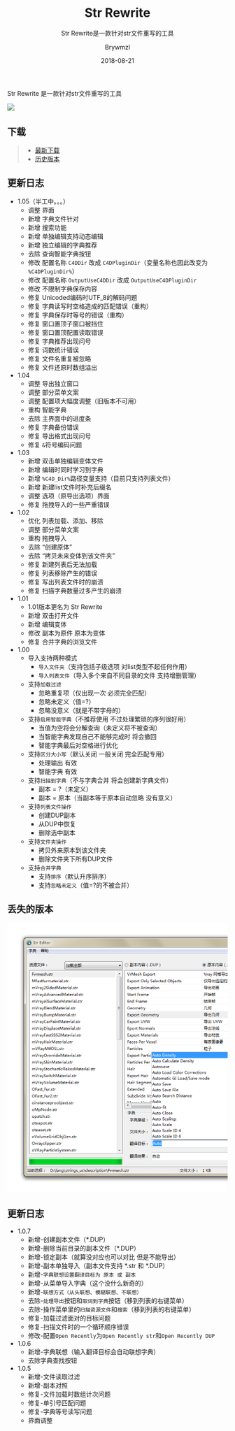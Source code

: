 ﻿---
layout:     post
title:      Str Rewrite
subtitle:   Str Rewrite是一款针对str文件重写的工具
date:       2018-08-21
author:     Brywmzl
header-img: img/StrRewrite/bg.jpg
catalog: true
tags:
---
Str Rewrite 是一款针对str文件重写的工具

<!--more-->

![](https://github.com/Brywmzl/Brywmzl.github.io/raw/master/img/StrRewrite/post-5.png)  

## 下载
>- [最新下载](http://pan.ccav1.me/lanzou.php?type=down&url=https://www.lanzous.com/i1165jc)
>- [历史版本](https://pan.lanzou.com/b174194)

## 更新日志
* 1.05（半工中。。。）
	* 调整 界面
	* 新增 字典文件针对
	* 新增 搜索功能
	* 新增 单独编辑支持动态编辑
	* 新增 独立编辑的字典推荐
	* 去除 查询智能字典按钮
	* 修改 配置名称 `C4DDir` 改成 `C4DPluginDir`（变量名称也因此改变为 `%C4DPluginDir%`）
	* 修改 配置名称 `OutputUseC4DDir` 改成 `OutputUseC4DPluginDir`
	* 修改 不限制字典保存内容
	* 修复 Unicoded编码时UTF_8的解码问题
	* 修复 字典读写时空格造成的匹配错误（重构）
	* 修复 字典保存时等号的错误（重构）
	* 修复 窗口置顶子窗口被挡住
	* 修复 窗口置顶配置读取错误
	* 修复 字典推荐出现问号
	* 修复 词数统计错误
	* 修复 文件名重复被忽略
	* 修复 文件还原时数组溢出
* 1.04
	* 调整 导出独立窗口
	* 调整 部分菜单文案
	* 调整 配置项大幅度调整（旧版本不可用）
	* 重构 智能字典
	* 去除 主界面中的进度条
	* 修复 字典备份错误
	* 修复 导出格式出现问号
	* 修复 `&`符号编码问题
* 1.03
	* 新增 双击单独编辑变体文件
	* 新增 编辑时同时学习到字典
	* 新增 `%C4D_Dir%`路径变量支持（目前只支持列表文件）
	* 新增 新建list文件时补充后缀名
	* 调整 选项（原导出选项）界面
	* 修复 拖拽导入的一些严重错误
* 1.02
	* 优化 列表加载、添加、移除
	* 调整 部分菜单文案
	* 重构 拖拽导入
	* 去除 “创建原体”
	* 去除 “拷贝未来变体到该文件夹”
	* 修复 新建列表后无法加载
	* 修复 列表移除产生的错误
	* 修复 写出列表文件时的崩溃
	* 修复 扫描字典数量过多产生的崩溃
* 1.01
	* 1.01版本更名为 Str Rewrite
	* 新增 双击打开文件
	* 新增 编辑变体
	* 修改 副本为原件 原本为变体
	* 修复 合并字典的浏览文件
* 1.00
	* 导入支持两种模式
		* `导入文件夹`（支持包括子级选项 对list类型不起任何作用）
		* `导入列表文件`（导入多个来自不同目录的文件 支持增删管理）
	* 支持`加载过滤` 
		* 忽略重复项（仅出现一次 必须完全匹配）
		* 忽略未定义（值=?）
		* 忽略没意义（就是不带字母的）
	* 支持`启用智能字典`（不推荐使用 不过处理繁琐的序列很好用）
		* 当值为空将会分解查询（未定义将不被查询）
		* 当智能字典发现自己不能够完成时 将会撤回
		* 智能字典最后对空格进行优化
	* 支持`区分大小写`（默认关闭 一般关闭 完全匹配专用）
		* 处理输出 有效
		* 智能字典 有效
	* 支持`扫描到字典`（不与字典合并 将会创建新字典文件）
		* 副本 = ?（未定义）
		* 副本 = 原本（当副本等于原本自动忽略 没有意义）
	* 支持`列表文件操作`
		* 创建DUP副本
		* 从DUP中恢复
		* 删除选中副本
	* 支持`文件夹操作`
		* 拷贝外来原本到该文件夹
		* 删除文件夹下所有DUP文件
	* 支持`合并字典`
		* 支持`排序`（默认升序排序）
		* 支持`忽略未定义`（值=?的不被合并）

## 丢失的版本
![](https://github.com/Brywmzl/Brywmzl.github.io/raw/master/img/StrRewrite/post-0.png)  

## 更新日志
* 1.0.7  
	* 新增-创建副本文件（*.DUP）  
	* 新增-删除当前目录的副本文件（*.DUP）  
	* 新增-锁定副本（就算没对应也可以对比 但是不能导出）
	* 新增-副本单独导入（副本文件支持 *.str 和 *.DUP）  
	* 新增-`字典联想设置翻译目标为 原本 或 副本` 
	* 新增-从菜单导入字典（这个没什么新奇的）  
	* 新增-`联想方式（从头联想、模糊联想、不联想）`  
	* 去除-`处理导出`按钮和`取词到字典`按钮（移到列表的右键菜单）  
	* 去除-操作菜单里的`扫描资源文件`和`搜索`（移到列表的右键菜单）  
	* 修复-加载过滤面对的目标问题  
	* 修复-扫描文件时的一个循环顺序错误  
	* 修改-配置`Open Recently`为`Open Recently str`和`Open Recently DUP`
* 1.0.6  
	* 新增-字典联想（输入翻译目标会自动联想字典） 
	* 去除字典查找按钮  
* 1.0.5  
	* 新增-文件读取过滤  
	* 新增-副本对照  
	* 修复-文件加载时数组计次问题  
	* 修复-单引号匹配问题  
	* 修复-字典等号读写问题  
	* 界面调整  